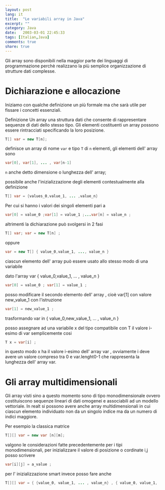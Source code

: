 ```yaml
--- 
layout: post
lang: it
title:  "Le variabili array in Java"
excerpt: ""
category: Java
date:   2003-03-01 22:45:33
tags: [Italian,Java]
comments: true
share: true
---
```



Gli array sono disponibili nella maggior parte dei linguaggi di programmazione perchè realizzano 
la più semplice organizzazione di strutture dati complesse.

# Dichiarazione e allocazione

Iniziamo con qualche definizione un più formale ma che sarà utile per fissare i concetti essenziali.

Definizione 
Un array  una struttura dati che consente di rappresentare sequenze di dati dello stesso tipo. 
Gli elementi costituenti un array possono essere rintracciati specificando la loro posizione.

```java
T[] var = new T[n];
```

definisce un array di nome `var` e tipo `T` di `n` elementi, gli elementi dell' array sono

```java
var[0], var[1], ... , var[n-1]
```

`n` anche detto dimensione o lunghezza dell' array;

possibile anche l'inizializzazione degli elementi contestualmente alla definizione

```java
T[] var = {values_0,value_1, ... ,value_n}
```

Per cui si hanno i valori dei singoli elementi pari a

```java
var[0] = value_0 ;var[1] = value_1 ;...var[n] = value_n ;
```

altrimenti la dichiarazione può svolgersi in 2 fasi

```java
T[] var; var = new T[n] ;
```

oppure

```java
var = new T[] { value_0,value_1, ..., value_n }
```

ciascun elemento dell' array può essere usato allo stesso modo di una variabile

dato l'array var { value_0,value_1, ... , value_n }

```java
var[0] = value_0 ; var[1] = value_1 ;
```

posso modificare il secondo elemento dell' array , cioè var[1] con valore new_value_1 con l'istruzione

```java
var[1] = new_value_1 ;
```

trasformando var in { value_0,new_value_1, ... , value_n }

posso assegnare ad una variabile x del tipo compatibile con T il valore i-esimo di var semplicemente cosi

```java
T x = var[i] ;
```

in questo modo x ha il valore i-esimo dell' array var , ovviamente i deve avere un valore 
compreso tra 0 e var.lenght0-1 che rappresenta la lunghezza dell' array var.

# Gli array multidimensionali

Gli array visti sino a questo momento sono di tipo monodimensionale ovvero costituiscono sequenze lineari di dati 
omogenei e associabili ad un modello vettoriale. In realt si possono avere anche array multidimensionali in cui ciascun 
elemento  individuato non da un singolo indice ma da un numero di indici maggiore.

Per esempio la classica matrice

```java
T[][] var = new var [n][m];
```


valgono le considerazioni fatte precedentemente per i tipi monodimensionali, 
per inizializzare il valore di posizione o cordinate i,j posso scrivere

```java
var[i][j] = a_value ;
```

per l' inizializzazione smart invece posso fare anche

```java
T[][] var = { {value_0, value_1, ... , value_n} , { value_0, value_1, ... , value_m } }
```

